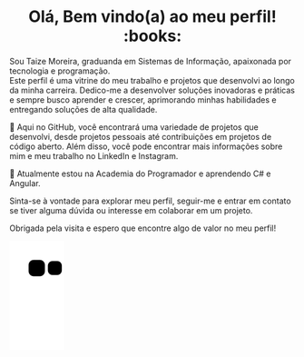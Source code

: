 <h1 align="center"> Olá, Bem vindo(a) ao meu perfil!  :books:</h1>

Sou Taize Moreira, graduanda em Sistemas de Informação, apaixonada por tecnologia e programação.<br> Este perfil é uma vitrine do meu trabalho e projetos que desenvolvi ao longo da minha carreira. Dedico-me a desenvolver soluções inovadoras e práticas e sempre busco aprender e crescer, aprimorando minhas habilidades e entregando soluções de alta qualidade.

🔭  Aqui no GitHub, você encontrará uma variedade de projetos que desenvolvi, desde projetos pessoais até contribuições em projetos de código aberto. Além disso, você pode encontrar mais informações sobre mim e meu trabalho no LinkedIn e Instagram.

🌱  Atualmente estou na Academia do Programador e aprendendo C# e Angular. 

Sinta-se à vontade para explorar meu perfil, seguir-me e entrar em contato se tiver alguma dúvida ou interesse em colaborar em um projeto.

Obrigada pela visita e espero que encontre algo de valor no meu perfil!
</br>


 ![Snake animation](https://github.com/taizemoreira/taizemoreira/blob/output/github-contribution-grid-snake.svg)
